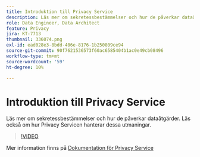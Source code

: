 ```yaml
---
title: Introduktion till Privacy Service
description: Läs mer om sekretessbestämmelser och hur de påverkar dataåtgärder. Läs också om hur Privacy Servicen hanterar dessa utmaningar.
role: Data Engineer, Data Architect
feature: Privacy
jira: KT-7713
thumbnail: 336074.png
exl-id: ead028e3-8bdd-406e-8176-1b250809ce94
source-git-commit: 90f7621536573f60ac6585404b1ac0e49cb08496
workflow-type: tm+mt
source-wordcount: '59'
ht-degree: 10%

---
```


# Introduktion till Privacy Service

Läs mer om sekretessbestämmelser och hur de påverkar dataåtgärder. Läs också om hur Privacy Servicen hanterar dessa utmaningar.

>[!VIDEO](https://video.tv.adobe.com/v/336074?quality=12&learn=on)

Mer information finns på [Dokumentation för Privacy Service](https://experienceleague.adobe.com/docs/experience-platform/privacy/home.html?lang=sv)